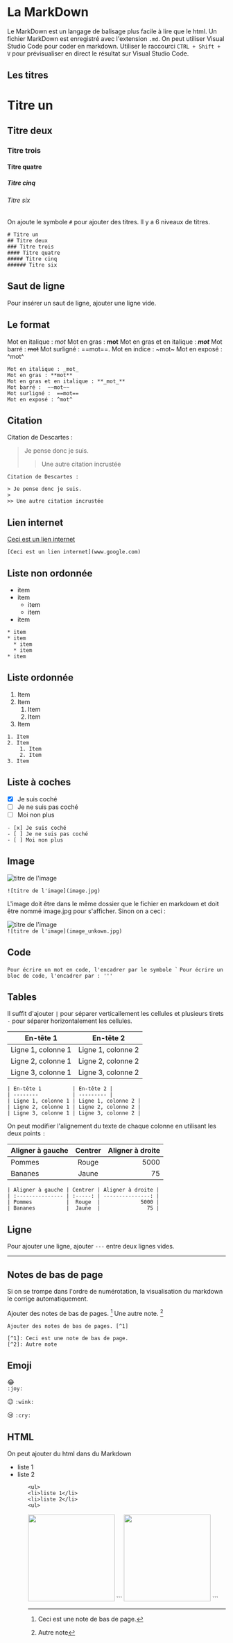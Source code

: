 

# La MarkDown

Le MarkDown est un langage de balisage plus facile à lire que le html. Un fichier MarkDown est enregistré avec l'extension `.md`.
On peut utiliser Visual Studio Code pour coder en markdown. Utiliser le raccourci `CTRL + Shift + V` pour prévisualiser en direct le résultat sur Visual Studio Code.



## Les titres

# Titre un   
## Titre deux   
### Titre trois  
#### Titre quatre 
##### Titre cinq 
###### Titre six

On ajoute le symbole `#` pour ajouter des titres. Il y a 6 niveaux de titres. 

```
# Titre un   
## Titre deux   
### Titre trois  
#### Titre quatre 
##### Titre cinq 
###### Titre six 
```



## Saut de ligne

Pour insérer un saut de ligne, ajouter une ligne vide.
 

## Le format

Mot en italique : _mot_ 
Mot en gras : **mot**
Mot en gras et en italique : **_mot_** 
Mot barré :  ~~mot~~
Mot surligné :  ==mot==. 
Mot en indice : ~mot~
Mot en exposé : ^mot^ 

```
Mot en italique : _mot_ 
Mot en gras : **mot**
Mot en gras et en italique : **_mot_** 
Mot barré :  ~~mot~~
Mot surligné :  ==mot==
Mot en exposé : ^mot^  
```

## Citation
Citation de Descartes : 

> Je pense donc je suis.  
> 
>> Une autre citation incrustée 

```
Citation de Descartes : 

> Je pense donc je suis.
> 
>> Une autre citation incrustée 
```

## Lien internet 

[Ceci est un lien internet](www.google.com)
```
[Ceci est un lien internet](www.google.com)
```

## Liste non ordonnée
* item
* item
  * item
  * item
* item

```
* item
* item
  * item
  * item
* item
```

## Liste ordonnée
1. Item
2. Item
    1. Item
    2. Item
3. Item

```
1. Item
2. Item
    1. Item
    2. Item
3. Item
```

## Liste à coches

- [x] Je suis coché
- [ ] Je ne suis pas coché 
- [ ] Moi non plus 

```
- [x] Je suis coché
- [ ] Je ne suis pas coché 
- [ ] Moi non plus 

```




## Image

![titre de l'image](image.jpg)  

```![titre de l'image](image.jpg) ```
 

L'image doit être dans le même dossier que le fichier en markdown et doit être nommé image.jpg pour s'afficher. Sinon on a ceci : 

![titre de l'image](image_unkown.jpg)  
```![titre de l'image](image_unkown.jpg)```


## Code  

`` Pour écrire un mot en code, l'encadrer par le symbole ` ``
`` Pour écrire un bloc de code, l'encadrer par : ''' ``

## Tables

Il suffit d'ajouter `|` pour séparer verticallement les cellules et plusieurs tirets `-` pour séparer horizontalement les cellules.

| En-tête 1          | En-tête 2 |
| --------           | --------- |
| Ligne 1, colonne 1 | Ligne 1, colonne 2 | 
| Ligne 2, colonne 1 | Ligne 2, colonne 2 | 
| Ligne 3, colonne 1 | Ligne 3, colonne 2 | 

```
| En-tête 1          | En-tête 2 |
| --------           | --------- |
| Ligne 1, colonne 1 | Ligne 1, colonne 2 | 
| Ligne 2, colonne 1 | Ligne 2, colonne 2 | 
| Ligne 3, colonne 1 | Ligne 3, colonne 2 | 

```

On peut modifier l'alignement du texte de chaque colonne en utilisant les deux points `:`

| Aligner à gauche | Centrer | Aligner à droite |
| :--------------- | :-----: | ---------------: |
| Pommes           |  Rouge  |             5000 |
| Bananes          |  Jaune  |               75 |


```
| Aligner à gauche | Centrer | Aligner à droite |
| :--------------- | :-----: | ---------------: |
| Pommes           |  Rouge  |             5000 |
| Bananes          |  Jaune  |               75 |
```


## Ligne 

Pour ajouter une ligne, ajouter `---` entre deux lignes vides.

---

## Notes de bas de page 

Si on se trompe dans l'ordre de numérotation, la visualisation du markdown le corrige automatiquement. 


Ajouter des notes de bas de pages. [^1]
Une autre note. [^2]

[^1]: Ceci est une note de bas de page. 
[^2]: Autre note

```
Ajouter des notes de bas de pages. [^1]

[^1]: Ceci est une note de bas de page. 
[^2]: Autre note
```

## Emoji 


 :joy:   
 `:joy: `

:wink:
`:wink: `

:cry:
`:cry:`

## HTML   

On peut ajouter du html dans du Markdown

<ul> 
<li>liste 1</li>
<li>liste 2</li>
<ul> 


```
<ul> 
<li>liste 1</li>
<li>liste 2</li>
<ul> 
```
    
<img src="image.jpg" width="200"/>
``` <img src="image.jpg" width="200"/> ```